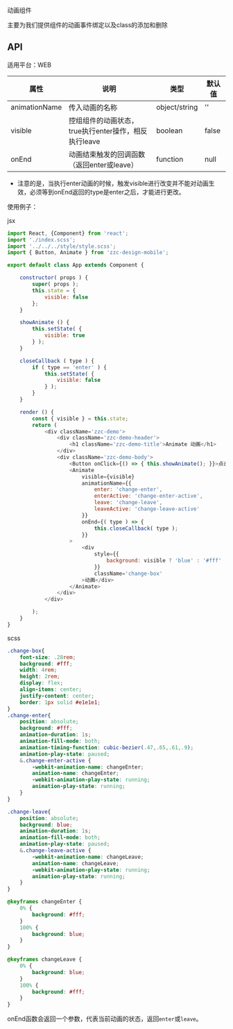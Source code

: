 动画组件

主要为我们提供组件的动画事件绑定以及class的添加和删除

## API

适用平台：WEB

| 属性          | 说明                                                 | 类型          | 默认值 |
| ------------- | ---------------------------------------------------- | ------------- | ------ |
| animationName | 传入动画的名称                                       | object/string | ''     |
| visible       | 控组组件的动画状态，true执行enter操作，相反执行leave | boolean       | false  |
| onEnd         | 动画结束触发的回调函数（返回enter或leave）                            | function      | null   |

* 注意的是，当执行enter动画的时候，触发visible进行改变并不能对动画生效，必须等到onEnd返回的type是enter之后，才能进行更改。

使用例子：

jsx

```JavaScript
import React, {Component} from 'react';
import './index.scss';
import '../../../style/style.scss';
import { Button, Animate } from 'zzc-design-mobile';

export default class App extends Component {

    constructor( props ) {
        super( props );
        this.state = {
            visible: false
        };
    }

    showAnimate () {
        this.setState( {
            visible: true
        } );
    }

    closeCallback ( type ) {
        if ( type == 'enter' ) {
            this.setState( {
                visible: false
            } );
        }
    }

    render () {
        const { visible } = this.state;
        return (
            <div className='zzc-demo'>
                <div className='zzc-demo-header'>
                    <h1 className='zzc-demo-title'>Animate 动画</h1>
                </div>
                <div className='zzc-demo-body'>
                    <Button onClick={() => { this.showAnimate(); }}>点击触发动画</Button>
                    <Animate
                        visible={visible}
                        animationName={{
                            enter: 'change-enter',
                            enterActive: 'change-enter-active',
                            leave: 'change-leave',
                            leaveActive: 'change-leave-active'
                        }}
                        onEnd={( type ) => {
                            this.closeCallback( type );
                        }}
                    >
                        <div
                            style={{
                                background: visible ? 'blue' : '#fff'
                            }}
                            className='change-box'
                        >动画</div>
                    </Animate>
                </div>
            </div>

        );
    }
}
```

scss

```scss
.change-box{
    font-size: .28rem;
    background: #fff;
    width: 4rem;
    height: 2rem;
    display: flex;
    align-items: center;
    justify-content: center;
    border: 1px solid #e1e1e1;
}
.change-enter{
    position: absolute;
    background: #fff;
    animation-duration: 1s;
    animation-fill-mode: both;
    animation-timing-function: cubic-bezier(.47,.65,.61,.9);
    animation-play-state: paused;
    &.change-enter-active {
        -webkit-animation-name: changeEnter;
        animation-name: changeEnter;
        -webkit-animation-play-state: running;
        animation-play-state: running;
    }
}

.change-leave{
    position: absolute;
    background: blue;
    animation-duration: 1s;
    animation-fill-mode: both;
    animation-play-state: paused;
    &.change-leave-active {
        -webkit-animation-name: changeLeave;
        animation-name: changeLeave;
        -webkit-animation-play-state: running;
        animation-play-state: running;
    }
}

@keyframes changeEnter {
    0% {
        background: #fff;
    }
    100% {
        background: blue;
    }
}

@keyframes changeLeave {
    0% {
        background: blue;
    }
    100% {
        background: #fff;
    }
}
```

onEnd函数会返回一个参数，代表当前动画的状态，返回`enter`或`leave`。